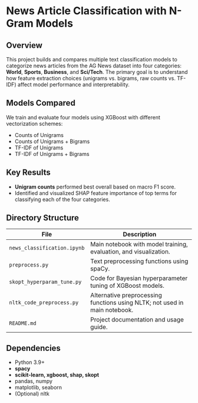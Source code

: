 # News Article Classification with N-Gram Models

## Overview

This project builds and compares multiple text classification models to categorize news articles from the AG News dataset into four categories: **World**, **Sports**, **Business**, and **Sci/Tech**. The primary goal is to understand how feature extraction choices (unigrams vs. bigrams, raw counts vs. TF-IDF) affect model performance and interpretability.

## Models Compared

We train and evaluate four models using XGBoost with different vectorization schemes:
- Counts of Unigrams
- Counts of Unigrams + Bigrams
- TF-IDF of Unigrams
- TF-IDF of Unigrams + Bigrams

## Key Results

- **Unigram counts** performed best overall based on macro F1 score.
- Identified and visualized SHAP feature importance of top terms for classifying each of the four categories.

## Directory Structure

| File | Description |
|------|-------------|
| `news_classification.ipynb` | Main notebook with model training, evaluation, and visualization. |
| `preprocess.py` | Text preprocessing functions using spaCy. |
| `skopt_hyperparam_tune.py` | Code for Bayesian hyperparameter tuning of XGBoost models. |
| `nltk_code_preprocess.py` | Alternative preprocessing functions using NLTK; not used in main notebook. |
| `README.md` | Project documentation and usage guide. |



## Dependencies

- Python 3.9+
- **spacy**
- **scikit-learn, xgboost, shap, skopt**
- pandas, numpy
- matplotlib, seaborn
- (Optional) nltk
